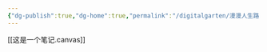 ```yaml
---
{"dg-publish":true,"dg-home":true,"permalink":"/digitalgarten/漫漫人生路/","tags":"gardenEntry","dgPassFrontmatter":true}
---
```




[[这是一个笔记.canvas]]